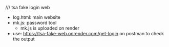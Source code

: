 /// tsa fake login web
- log.html: main website
- mk.js: password tool
  + mk.js is uploaded on render
- use: https://tsa-fake-web.onrender.com/get-login on postman to check the output
